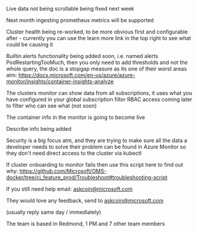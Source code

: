 Live data not being scrollable being fixed next week

Next month ingesting prometheus metrics will be supported

Cluster health being re-worked, to be more obvious first and configurable after - currently you can use the learn more link in the top right to see what could be causing it

Builtin alerts functionality being added soon, i.e. named alerts PodRestartingTooMuch, then you only need to add thresholds and not the whole query, the doc is a stopgap measure as its one of their worst areas atm: https://docs.microsoft.com/en-us/azure/azure-monitor/insights/container-insights-analyze

The clusters monitor can show data from all subscriptions, it uses what you have configured in your global subscription filter
RBAC access coming later to filter who can see what (not soon)

The container info in the monitor is going to become live

Describe info being added

Security is a big focus atm, and they are trying to make sure all the data a developer needs to solve their problem can be found in Azure Monitor so they don't need direct access to the cluster via kubectl

If cluster onboarding to monitor fails then use this script here to find out why: https://github.com/Microsoft/OMS-docker/tree/ci_feature_prod/Troubleshoot#troubleshooting-script

If you still need help email: askcoin@microsoft.com

They would love any feedback, send to askcoin@microsoft.com

(usually reply same day / immediately)

The team is based in Redmond, 1 PM and 7 other team members

